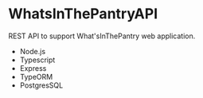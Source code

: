 # WhatsInThePantryAPI

REST API to support What'sInThePantry web application.

* Node.js
* Typescript
* Express
* TypeORM
* PostgresSQL
